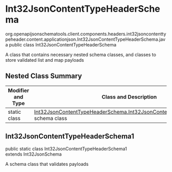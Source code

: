 # Int32JsonContentTypeHeaderSchema
org.openapijsonschematools.client.components.headers.int32jsoncontenttypeheader.content.applicationjson.Int32JsonContentTypeHeaderSchema.java
public class Int32JsonContentTypeHeaderSchema

A class that contains necessary nested schema classes, and classes to store validated list and map payloads

## Nested Class Summary
| Modifier and Type | Class and Description |
| ----------------- | ---------------------- |
| static class | [Int32JsonContentTypeHeaderSchema.Int32JsonContentTypeHeaderSchema1](#int32jsoncontenttypeheaderschema1)<br> schema class |

## Int32JsonContentTypeHeaderSchema1
public static class Int32JsonContentTypeHeaderSchema1<br>
extends Int32JsonSchema

A schema class that validates payloads
